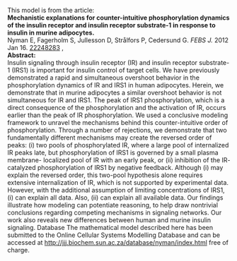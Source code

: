 

This model is from the article:  
**Mechanistic explanations for counter-intuitive phosphorylation dynamics of the insulin receptor and insulin receptor substrate-1 in response to insulin in murine adipocytes.**   
Nyman E, Fagerholm S, Jullesson D, Strålfors P, Cedersund G. _FEBS J._ 2012
Jan 16. [22248283](http://www.ncbi.nlm.nih.gov/pubmed/22248283) ,  
**Abstract:**   
Insulin signaling through insulin receptor (IR) and insulin receptor
substrate-1 (IRS1) is important for insulin control of target cells. We have
previously demonstrated a rapid and simultaneous overshoot behavior in the
phosphorylation dynamics of IR and IRS1 in human adipocytes. Herein, we
demonstrate that in murine adipocytes a similar overshoot behavior is not
simultaneous for IR and IRS1. The peak of IRS1 phosphorylation, which is a
direct consequence of the phosphorylation and the activation of IR, occurs
earlier than the peak of IR phosphorylation. We used a conclusive modeling
framework to unravel the mechanisms behind this counter-intuitive order of
phosphorylation. Through a number of rejections, we demonstrate that two
fundamentally different mechanisms may create the reversed order of peaks: (i)
two pools of phosphorylated IR, where a large pool of internalized IR peaks
late, but phosphorylation of IRS1 is governed by a small plasma membrane-
localized pool of IR with an early peak, or (ii) inhibition of the IR-
catalyzed phosphorylation of IRS1 by negative feedback. Although (i) may
explain the reversed order, this two-pool hypothesis alone requires extensive
internalization of IR, which is not supported by experimental data. However,
with the additional assumption of limiting concentrations of IRS1, (i) can
explain all data. Also, (ii) can explain all available data. Our findings
illustrate how modeling can potentiate reasoning, to help draw nontrivial
conclusions regarding competing mechanisms in signaling networks. Our work
also reveals new differences between human and murine insulin signaling.
Database The mathematical model described here has been submitted to the
Online Cellular Systems Modelling Database and can be accessed at
http://jjj.biochem.sun.ac.za/database/nyman/index.html free of charge.

